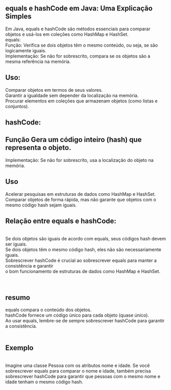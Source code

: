 ## equals e hashCode em Java: Uma Explicação Simples
<div>
Em Java, equals e hashCode são métodos essenciais para comparar objetos e usá-los em coleções como HashMap e HashSet.</br>
equals:</br>
Função: Verifica se dois objetos têm o mesmo conteúdo, ou seja, se são logicamente iguais.</br>
Implementação: Se não for sobrescrito, compara se os objetos são a mesma referência na memória.</br>

## Uso:</br>
Comparar objetos em termos de seus valores.</br>
Garantir a igualdade sem depender da localização na memória.</br>
Procurar elementos em coleções que armazenam objetos (como listas e conjuntos).</br>
## hashCode:</br>

## Função Gera um código inteiro (hash) que representa o objeto.</br>

Implementação: Se não for sobrescrito, usa a localização do objeto na memória.</br>

## Uso</br>

Acelerar pesquisas em estruturas de dados como HashMap e HashSet.</br>
Comparar objetos de forma rápida, mas não garante que objetos com o</br>mesmo código hash sejam iguais.</br>

## Relação entre equals e hashCode:</br>

<p></br>Se dois objetos são iguais de acordo com equals, seus códigos hash devem ser iguais.</br>
Se dois objetos têm o mesmo código hash, eles não são necessariamente iguais.</br>
Sobrescrever hashCode é crucial ao sobrescrever equals para manter a consistência e garantir </br>o bom funcionamento de estruturas de dados como HashMap e HashSet.</p></br>

## resumo 
equals compara o conteúdo dos objetos.</br>
hashCode fornece um código único para cada objeto (quase único).</br>
Ao usar equals, lembre-se de sempre sobrescrever hashCode para garantir a consistência.</br></br>
## Exemplo 
</br>
Imagine uma classe Pessoa com os atributos nome e idade. Se você sobrescrever equals para comparar o nome e idade, também precisa sobrescrever hashCode para garantir que pessoas com o mesmo nome e idade tenham o mesmo código hash.
</div>
